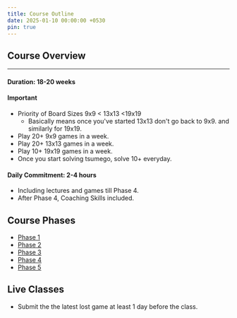 ```yaml
---
title: Course Outline
date: 2025-01-10 00:00:00 +0530
pin: true
---
```

 
## Course Overview

--- 

#### Duration: 18-20 weeks 

#### Important

- Priority of Board Sizes 9x9 < 13x13 <19x19
  - Basically means once you've started 13x13 don't go back to 9x9. and similarly for 19x19.
- Play 20+ 9x9 games in a week.
- Play 20+ 13x13 games in a week.
- Play 10+ 19x19 games in a week.
- Once you start solving tsumego, solve 10+ everyday.

#### Daily Commitment: 2-4 hours 

- Including lectures and games till Phase 4.
- After Phase 4, Coaching Skills included.

## Course Phases

- [Phase 1](/free/posts/Phase1)
- [Phase 2](/free/posts/Phase2)
- [Phase 3](/free/posts/Phase3)
- [Phase 4](/free/posts/Phase4)
- [Phase 5](/free/posts/Phase5)

## Live Classes

- Submit the the latest lost game at least 1 day before the class.